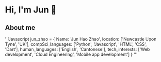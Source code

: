 # Hi, I'm Jun 👋

## About me

'''Javascript
jun_zhao = {
  Name: 'Jun Hao Zhao',
  location: ['Newcastle Upon Tyne', 'UK'],
  compSci_languages: ['Python', 'Javascript', 'HTML', 'CSS', 'Dart'],
  human_languages: ['English', 'Cantonese'],
  tech_interests: ['Web development', 'Cloud Engineering', 'Mobile app development']
}
'''
<!--
**JunZhao20/JunZhao20** is a ✨ _special_ ✨ repository because its `README.md` (this file) appears on your GitHub profile.

Here are some ideas to get you started:

- 🔭 I’m currently working on ...
- 🌱 I’m currently learning ...
- 👯 I’m looking to collaborate on ...
- 🤔 I’m looking for help with ...
- 💬 Ask me about ...
- 📫 How to reach me: ...
- 😄 Pronouns: ...
- ⚡ Fun fact: ...
-->
